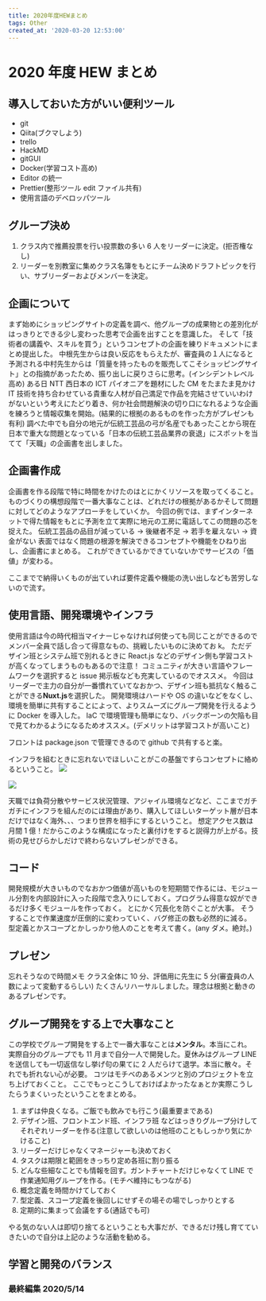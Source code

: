 ```yaml
---
title: 2020年度HEWまとめ
tags: Other
created_at: '2020-03-20 12:53:00'
---
```


# 2020 年度 HEW まとめ

## 導入しておいた方がいい便利ツール

- git
- Qiita(ブクマしよう)
- trello
- HackMD
- gitGUI
- Docker(学習コスト高め)
- Editor の統一
- Prettier(整形ツール edit ファイル共有)
- 使用言語のデベロッパツール

## グループ決め

1. クラス内で推薦投票を行い投票数の多い 6 人をリーダーに決定。(拒否権なし)
2. リーダーを別教室に集めクラス名簿をもとにチーム決めドラフトピックを行い、サブリーダーおよびメンバーを決定。

## 企画について

まず始めにショッピングサイトの定義を調べ、他グループの成果物との差別化がはっきりとできる少し変わった思考で企画を出すことを意識した。
そして「技術者の講義や、スキルを買う」というコンセプトの企画を練りドキュメントにまとめ提出した。
中根先生からは良い反応をもらえたが、審査員の１人になると予測される中村先生からは「質量を持ったものを販売してこそショッピングサイト」との指摘があったため、振り出しに戻りさらに思考。(インシデントレベル高め)
ある日 NTT 西日本の ICT パイオニアを題材にした CM をたまたま見かけ IT 技術を持ち合わせている貴重な人材が自己満足で作品を完結させていいわけがないという考えにたどり着き、何か社会問題解決の切り口になれるような企画を練ろうと情報収集を開始。(結果的に根拠のあるものを作った方がプレゼンも有利)
調べた中でも自分の地元が伝統工芸品の弓が名産でもあったことから現在日本で重大な問題となっている「日本の伝統工芸品業界の衰退」にスポットを当てて「天職」の企画書を出しました。

## 企画書作成

企画書を作る段階で特に時間をかけたのはとにかくリソースを取ってくること。
ものづくりの構想段階で一番大事なことは、どれだけの根拠があるかそして問題に対してどのようなアプローチをしていくか。
今回の例では、まずインターネットで得た情報をもとに予測を立て実際に地元の工房に電話してこの問題の芯を捉えた。
伝統工芸品の品目が減っている -> 後継者不足 -> 若手を雇えない -> 資金がない
表面ではなく問題の根源を解決できるコンセプトや機能をひねり出し、企画書にまとめる。
これができているかできていないかでサービスの「価値」が変わる。

ここまでで納得いくものが出ていれば要件定義や機能の洗い出しなども苦労しないので流す。

## 使用言語、開発環境やインフラ

使用言語は今の時代相当マイナーじゃなければ何使っても同じことができるのでメンバー全員で話し合って得意なもの、挑戦したいものに決めてお k。
ただデザイン班とシステム班で別れるときに React.js などのデザイン側も学習コストが高くなってしまうものもあるので注意！
コミュニティが大きい言語やフレームワークを選択すると issue 掲示板なども充実しているのでオススメ。
今回はリーダーで主力の自分が一番慣れていてなおかつ、デザイン班も抵抗なく触ることができる**Nuxt.js**を選択した。
開発環境はハードや OS の違いなどをなくし、環境を簡単に共有することによって、よりスムーズにグループ開発を行えるように Docker を導入した。
IaC で環境管理も簡単になり、バックボーンの欠陥も目で見てわかるようになるためオススメ。(デメリットは学習コストが高いこと)

フロントは package.json で管理できるので github で共有すると楽。

インフラを組むときに忘れないでほしいことがこの基盤ですらコンセプトに絡めるということ。
![](https://i.imgur.com/Y4qz75z.jpg)

![](https://i.imgur.com/tMgoPmD.jpg)

天職では負荷分散やサービス状況管理、アジャイル環境などなど、ここまでガチガチにインフラを組んだのには理由があり、購入してほしいターゲット層が日本だけではなく海外、、、つまり世界を相手にするということ。
想定アクセス数は月間 1 億！だからこのような構成になったと裏付けをすると説得力が上がる。技術の見せびらかしだけで終わらないプレゼンができる。

## コード

開発規模が大きいものでなおかつ価値が高いものを短期間で作るには、モジュール分割を内部設計に入った段階で念入りにしておく。プログラム得意な奴ができるだけ多くモジュールを作っておく。
とにかく冗長化を防ぐことが大事。
そうすることで作業速度が圧倒的に変わっていく、バグ修正の数も必然的に減る。
型定義とかスコープとかしっかり他人のことを考えて書く。(any ダメ。絶対。)

## プレゼン

忘れそうなので時間メモ
クラス全体に 10 分、評価用に先生に 5 分(審査員の人数によって変動するらしい)
たくさんリハーサルしました。理念は根拠と動きのあるプレゼンです。

## グループ開発をする上で大事なこと

この学校でグループ開発をする上で一番大事なことは**メンタル**。本当にこれ。
実際自分のグループでも 11 月まで自分一人で開発した。夏休みはグループ LINE を送信しても一切返信なし挙げ句の果てに 2 人だらけて退学。本当に散々。それでも折れない心が必要。
コツはモチベのあるメンツと別のプロジェクトを立ち上げておくこと。
ここでもっとこうしておけばよかったなぁとか実際こうしたらうまくいったということをまとめる。

1. まずは仲良くなる。ご飯でも飲みでも行こう(最重要まである)
2. デザイン班、フロントエンド班、インフラ班 などはっきりグループ分けしてそれぞれリーダーを作る(注意して欲しいのは他班のこともしっかり気にかけること)
3. リーダーだけじゃなくマネージャーも決めておく
4. タスクは期限と範囲をきっちり定め各班に割り振る
5. どんな些細なことでも情報を回す。ガントチャートだけじゃなくて LINE で作業通知用グループを作る。(モチベ維持にもつながる)
6. 概念定義を時間かけてしておく
7. 型定義、スコープ定義を後回しにせずその場その場でしっかりとする
8. 定期的に集まって会議をする(通話でも可)

やる気のない人は即切り捨てるということも大事だが、できるだけ残し育てていきたいので自分は上記のような活動を勧める。

## 学習と開発のバランス

### 最終編集 2020/5/14
